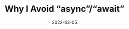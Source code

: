 ---
date: 2022-03-05
permalink: false
tags:
  - javascript
target_url: https://uniqname.medium.com/why-i-avoid-async-await-7be98014b73e
title: Why I Avoid “async”/“await”
---